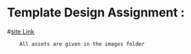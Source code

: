# Template Design Assignment :

#[site Link](https://demo.athemes.com/themes/?theme=Sydney%20LMS#)

```bash
    All assets are given in the images folder
```
